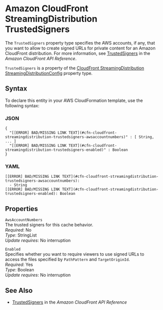 # Amazon CloudFront StreamingDistribution TrustedSigners<a name="aws-properties-cloudfront-streamingdistribution-trustedsigners"></a>

<a name="aws-properties-cloudfront-streamingdistribution-trustedsigners-description"></a>The `TrustedSigners` property type specifies the AWS accounts, if any, that you want to allow to create signed URLs for private content for an Amazon CloudFront distribution\. For more information, see [TrustedSigners](http://docs.aws.amazon.com/cloudfront/latest/APIReference/API_TrustedSigners.html) in the *Amazon CloudFront API Reference*\.

<a name="aws-properties-cloudfront-streamingdistribution-trustedsigners-inheritance"></a> `TrustedSigners` is a property of the [CloudFront StreamingDistribution StreamingDistributionConfig](aws-properties-cloudfront-streamingdistribution-streamingdistributionconfig.md) property type\. 

## Syntax<a name="aws-properties-cloudfront-streamingdistribution-trustedsigners-syntax"></a>

To declare this entity in your AWS CloudFormation template, use the following syntax:

### JSON<a name="aws-properties-cloudfront-streamingdistribution-trustedsigners-syntax.json"></a>

```
{
  "[[ERROR] BAD/MISSING LINK TEXT](#cfn-cloudfront-streamingdistribution-trustedsigners-awsaccountnumbers)" : [ String, ... ]
  "[[ERROR] BAD/MISSING LINK TEXT](#cfn-cloudfront-streamingdistribution-trustedsigners-enabled)" : Boolean
}
```

### YAML<a name="aws-properties-cloudfront-streamingdistribution-trustedsigners-syntax.yaml"></a>

```
[[ERROR] BAD/MISSING LINK TEXT](#cfn-cloudfront-streamingdistribution-trustedsigners-awsaccountnumbers): 
  - String
[[ERROR] BAD/MISSING LINK TEXT](#cfn-cloudfront-streamingdistribution-trustedsigners-enabled): Boolean
```

## Properties<a name="aws-properties-cloudfront-streamingdistribution-trustedsigners-properties"></a>

`AwsAccountNumbers`  
The trusted signers for this cache behavior\.  
 *Required*: No  
 *Type*: StringList  
 *Update requires*: No interruption 

`Enabled`  
Specifies whether you want to require viewers to use signed URLs to access the files specified by `PathPattern` and `TargetOriginId`\.  
 *Required*: Yes  
 *Type*: Boolean  
 *Update requires*: No interruption 

## See Also<a name="aws-properties-cloudfront-streamingdistribution-trustedsigners-seealso"></a>

+ [TrustedSigners](http://docs.aws.amazon.com/cloudfront/latest/APIReference/API_TrustedSigners.html) in the *Amazon CloudFront API Reference*